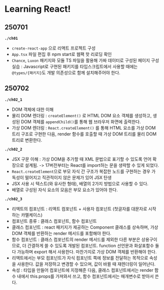 # Learning React!

## 250701

**`./ch01`**

- `create-react-app` 으로 리액트 프로젝트 구성
- `App.tsx` 파일 편집 후 npm start로 웹팩 핫 리로딩 확인
- `Chance`, `Luxon` 패키지와 모듈 TS 파일을 활용해 가짜 데이터로 구성된 페이지 구성 실습 : Javascript로 구현된 패키지를 타입스크립트에서 사용할 때에는 `@types/{패키지}`도 개발 의존성으로 함께 설치해주어야 한다.

## 250702

**`./ch02_1`**

- DOM 객체에 대한 이해
- 물리 DOM 렌더링 : `createElement()` 로 HTML DOM 요소 객체를 생성하고, 생성된 DOM 객체를 `appendChild()`를 통해 웹 브라우저 화면에 출력한다.
- 가상 DOM 렌더링 : `React.createElement()` 를 통해 HTML 요소를 가상 DOM 트리 구조로 구현한 다음, render 함수를 호출할 때 가상 DOM 트리를 물리 DOM 트리로 변환한다.

**`./ch02_2`**

- JSX 구문 이해 : 가상 DOM을 추가할 때 XML 문법으로 표기할 수 있도록 언어 확장으로 설계됨. -> 17버전부터는 React를 import하는 문을 생략할 수 있게 되었다.
- `React.createElement`으로 부모 자식 간 구조가 복잡한 노드를 구현하는 경우 가독성이 떨어지고 직관적이지 않은 문제가 있어 JSX 탄생
- JSX 사용 시 텍스트(와 유사한 형태), 배열의 2가지 방법으로 사용할 수 있다.
- 배열로 구성된 자식 요소의 모음은 부모 요소가 있어야 한다.

**`./ch02_3`**

- 리액트의 컴포넌트 : 리액트 컴포넌트 + 사용자 컴포넌트 (첫글자를 대문자로 시작하는 카멜케이스)
- 컴포넌트 종류 : 클래스 컴포넌트, 함수 컴포넌트
- 클래스 컴포넌트 : react 패키지가 제공하는 Component 클래스를 상속하며, 가상 DOM 객체를 반환하는 render 메서드를 포함해야 한다.
- 함수 컴포넌트 : 클래스 컴포넌트의 render 메서드를 제외한 다른 부분은 상용구이므로, 더 간결하게 쓸 수 있도록 개발된 컴포넌트. function 선언문과 화살표함수 둘 다 가능하며 export 해서 사용한다. 마찬가지로 가상 DOM 객체를 반환해야 한다.
- 리액트에서는 부모 컴포넌트가 자식 컴포넌트 쪽에 정보를 전달하는 목적으로 속성을 사용한다. 값을 저장하고 변경할 수 있으며, 값이 바뀔 때 재렌더링이 일어난다.
- 속성 : 타입을 만들어 컴포넌트에 지정해준 다음, 클래스 컴포넌트에서는 render 함수 내에서 this.props를 가져와서 쓰고, 함수 컴포넌트에서는 매개변수로 받아서 쓴다.
